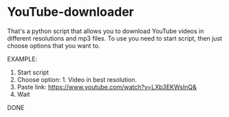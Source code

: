 # YouTube-downloader
That's a python script that allows you to download YouTube videos in different resolutions and mp3 files. To use you need to start script, then just choose options that you want to.

EXAMPLE:
1. Start script
2. Choose option: 1. Video in best resolution.
3. Paste link: https://www.youtube.com/watch?v=LXb3EKWsInQ&
4. Wait

DONE
